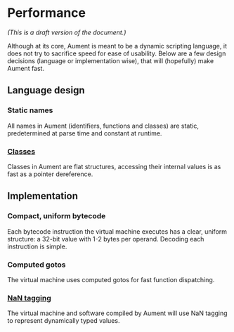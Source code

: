 # Performance

*(This is a draft version of the document.)*

Although at its core, Aument is meant to be a dynamic scripting language, it does not try to sacrifice speed for ease of usability. Below are a few design decisions (language or implementation wise), that will (hopefully) make Aument fast.

## Language design

### Static names

All names in Aument (identifiers, functions and classes) are static, predetermined at parse time and constant at runtime.

### [Classes](docs/architecture.md#classes)

Classes in Aument are flat structures, accessing their internal values is as fast as a pointer dereference.

## Implementation

### Compact, uniform bytecode

Each bytecode instruction the virtual machine executes has a clear, uniform structure: a 32-bit value with 1-2 bytes per operand. Decoding each instruction is simple.

### Computed gotos

The virtual machine uses computed gotos for fast function dispatching.

### [NaN tagging](docs/architecture.md#nan-tagging)

The virtual machine and software compiled by Aument will use NaN tagging to represent dynamically typed values.



